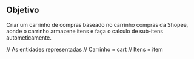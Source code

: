 ## Objetivo

Criar um carrinho de compras baseado no carrinho compras da Shopee, aonde o carrinho armazene itens e faça o calculo de sub-itens autometicamente.

<!-- Dominio da aplicação -->
// As entidades representadas
// Carrinho = cart
// Itens = item